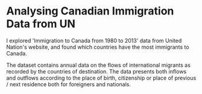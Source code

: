 # Analysing Canadian Immigration Data from UN

I explored 'Immigration to Canada from 1980 to 2013' data from United Nation's website, and found which countries have the most immigrants to Canada.

The dataset contains annual data on the flows of international migrants as recorded by the countries of destination. The data presents both inflows and outflows according to the place of birth, citizenship or place of previous / next residence both for foreigners and nationals.

